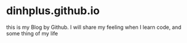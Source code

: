 # dinhplus.github.io
this is my Blog by Github. I will share my feeling when I learn code, and some thing of my life
